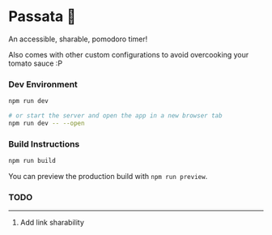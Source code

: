 # Passata 🥫

An accessible, sharable, pomodoro timer!

Also comes with other custom configurations to avoid overcooking your tomato sauce :P

### Dev Environment

```bash
npm run dev

# or start the server and open the app in a new browser tab
npm run dev -- --open
```

### Build Instructions

```bash
npm run build
```

You can preview the production build with `npm run preview`.

### TODO
---
1. Add link sharability
